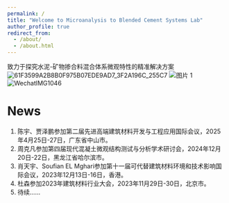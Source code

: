 ```yaml
---
permalink: /
title: "Welcome to Microanalysis to Blended Cement Systems Lab"
author_profile: true
redirect_from: 
  - /about/
  - /about.html
---
```


致力于探究水泥-矿物掺合料混合体系微观特性的精准解决方案
![61F3599A2B8B0F975B07EDE9AD7_3F2A196C_255C7](https://github.com/user-attachments/assets/d7dc8a66-a34c-4592-887b-b7d1a98d9bfb)
![图片 1](https://github.com/user-attachments/assets/b957e032-bb59-42ed-b286-0abe268e809a)
![WechatIMG1046](https://github.com/user-attachments/assets/0f6c5745-d59f-43a9-b79e-7b69058ce46e)



News
======
1. 陈宇、贾泽鹏参加第二届先进高端建筑材料开发与工程应用国际会议，2025年4月25日-27日，广东省中山市。
2. 周克凡参加第四届现代混凝土微观结构测试与分析学术研讨会，2024年12月20日-22日，黑龙江省哈尔滨市。 
3. 肖天宇、Soufian EL Mghari参加第十一届可代替建筑材料环境和技术影响国际会议，2023年12月13日-16日，香港。
4. 杜森参加2023年建筑材料行业大会，2023年11月29日-30日，北京市。
5. 待续......

